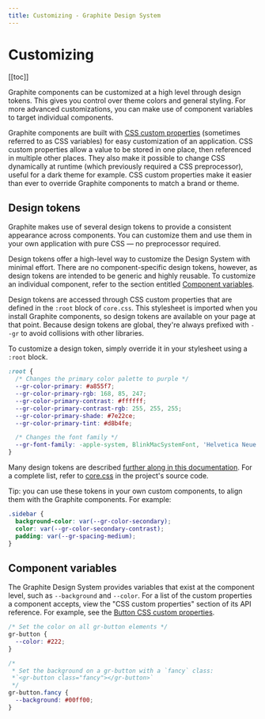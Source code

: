 ```yaml
---
title: Customizing - Graphite Design System
---
```


# Customizing

[[toc]]

<p class="intro">Graphite components can be customized at a high level through design tokens. This gives you control over theme colors and general styling. For more advanced customizations, you can make use of component variables to target individual components.</p>

Graphite components are built with [CSS custom properties](https://developer.mozilla.org/en-US/docs/Web/CSS/Using_CSS_custom_properties) (sometimes referred to as CSS variables) for easy customization of an application. CSS custom properties allow a value to be stored in one place, then referenced in multiple other places. They also make it possible to change CSS dynamically at runtime (which previously required a CSS preprocessor), useful for a dark theme for example. CSS custom properties make it easier than ever to override Graphite components to match a brand or theme.

## Design tokens

Graphite makes use of several design tokens to provide a consistent appearance across components. You can customize them and use them in your own application with pure CSS — no preprocessor required.

Design tokens offer a high-level way to customize the Design System with minimal effort. There are no component-specific design tokens, however, as design tokens are intended to be generic and highly reusable. To customize an individual component, refer to the section entitled [Component variables](#component-variables).

Design tokens are accessed through CSS custom properties that are defined in the `:root` block of `core.css`. This stylesheet is imported when you install Graphite components, so design tokens are available on your page at that point. Because design tokens are global, they're always prefixed with `--gr` to avoid collisions with other libraries.

To customize a design token, simply override it in your stylesheet using a `:root` block.

```css
:root {
  /* Changes the primary color palette to purple */
  --gr-color-primary: #a855f7;
  --gr-color-primary-rgb: 168, 85, 247;
  --gr-color-primary-contrast: #ffffff;
  --gr-color-primary-contrast-rgb: 255, 255, 255;
  --gr-color-primary-shade: #7e22ce;
  --gr-color-primary-tint: #d8b4fe;

  /* Changes the font family */
  --gr-font-family: -apple-system, BlinkMacSystemFont, 'Helvetica Neue', 'Roboto', sans-serif;
}
```

Many design tokens are described [further along in this documentation](/tokens/overview/). For a complete list, refer to [core.css](https://github.com/paqtcom/graphite-design-system/blob/master/packages/core/src/css/core.scss) in the project's source code.

Tip: you can use these tokens in your own custom components, to align them with the Graphite components. For example:

```css
.sidebar {
  background-color: var(--gr-color-secondary);
  color: var(--gr-color-secondary-contrast);
  padding: var(--gr-spacing-medium);
}
```

## Component variables

The Graphite Design System provides variables that exist at the component level, such as `--background` and `--color`. For a list of the custom properties a component accepts, view the "CSS custom properties" section of its API reference. For example, see the [Button CSS custom properties](/components/button/#css-custom-properties).

```css
/* Set the color on all gr-button elements */
gr-button {
  --color: #222;
}

/* 
 * Set the background on a gr-button with a `fancy` class: 
 *`<gr-button class="fancy"></gr-button>`
 */
gr-button.fancy {
  --background: #00ff00;
}
```
